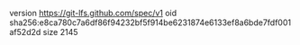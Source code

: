 version https://git-lfs.github.com/spec/v1
oid sha256:e8ca780c7a6df86f94232bf5f914be6231874e6133ef8a6bde7fdf001af52d2d
size 2145

